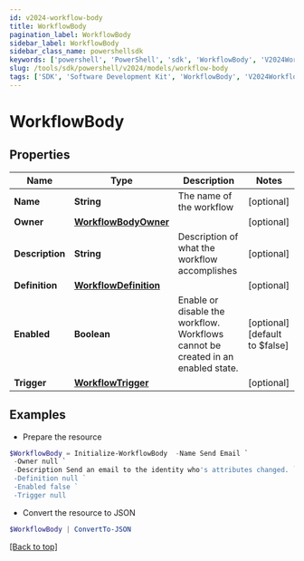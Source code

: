 ```yaml
---
id: v2024-workflow-body
title: WorkflowBody
pagination_label: WorkflowBody
sidebar_label: WorkflowBody
sidebar_class_name: powershellsdk
keywords: ['powershell', 'PowerShell', 'sdk', 'WorkflowBody', 'V2024WorkflowBody'] 
slug: /tools/sdk/powershell/v2024/models/workflow-body
tags: ['SDK', 'Software Development Kit', 'WorkflowBody', 'V2024WorkflowBody']
---
```



# WorkflowBody

## Properties

Name | Type | Description | Notes
------------ | ------------- | ------------- | -------------
**Name** | **String** | The name of the workflow | [optional] 
**Owner** | [**WorkflowBodyOwner**](workflow-body-owner) |  | [optional] 
**Description** | **String** | Description of what the workflow accomplishes | [optional] 
**Definition** | [**WorkflowDefinition**](workflow-definition) |  | [optional] 
**Enabled** | **Boolean** | Enable or disable the workflow.  Workflows cannot be created in an enabled state. | [optional] [default to $false]
**Trigger** | [**WorkflowTrigger**](workflow-trigger) |  | [optional] 

## Examples

- Prepare the resource
```powershell
$WorkflowBody = Initialize-WorkflowBody  -Name Send Email `
 -Owner null `
 -Description Send an email to the identity who's attributes changed. `
 -Definition null `
 -Enabled false `
 -Trigger null
```

- Convert the resource to JSON
```powershell
$WorkflowBody | ConvertTo-JSON
```


[[Back to top]](#) 

